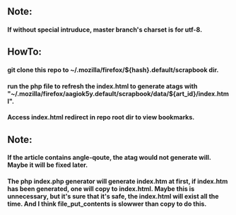 ## Note:
#### If without special intruduce, master branch's charset is for utf-8. 
## HowTo:
#### git clone this repo to ~/.mozilla/firefox/${hash}.default/scrapbook dir.
#### run the php file to refresh the index.html to generate atags with "~/.mozilla/firefox/aagiok5y.default/scrapbook/data/${art_id}/index.html".
#### Access index.html redirect in repo root dir to view bookmarks.
## Note:
#### If the article contains angle-qoute,  the atag would not generate will. Maybe it will be fixed later.
#### The php index.php generator will generate index.htm at first, if index.htm has been generated, one will copy to index.html. Maybe this is unnecessary, but it's sure that it's safe, the index.html will exist all the time. And I think file_put_contents is slowwer than copy to do this.
